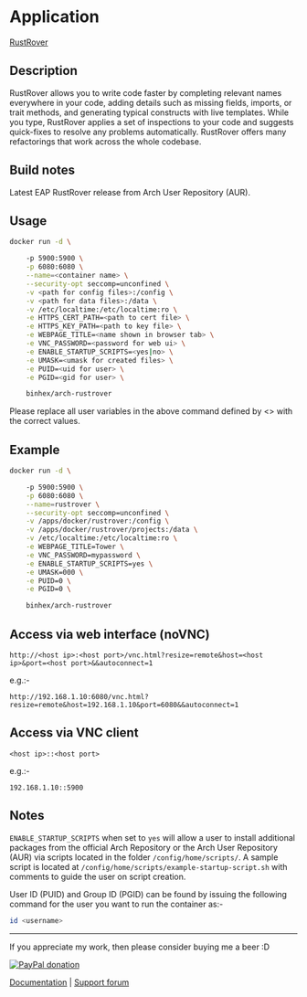 # Application

[RustRover](https://www.jetbrains.com/rust/)

## Description

RustRover allows you to write code faster by completing relevant names
everywhere in your code, adding details such as missing fields, imports, or
trait methods, and generating typical constructs with live templates.
While you type, RustRover applies a set of inspections to your code and suggests
quick-fixes to resolve any problems automatically. RustRover offers many
refactorings that work across the whole codebase.

## Build notes

Latest EAP RustRover release from Arch User Repository (AUR).

## Usage

```bash
docker run -d \

    -p 5900:5900 \
    -p 6080:6080 \
    --name=<container name> \
    --security-opt seccomp=unconfined \
    -v <path for config files>:/config \
    -v <path for data files>:/data \
    -v /etc/localtime:/etc/localtime:ro \
    -e HTTPS_CERT_PATH=<path to cert file> \
    -e HTTPS_KEY_PATH=<path to key file> \
    -e WEBPAGE_TITLE=<name shown in browser tab> \
    -e VNC_PASSWORD=<password for web ui> \
    -e ENABLE_STARTUP_SCRIPTS=<yes|no> \
    -e UMASK=<umask for created files> \
    -e PUID=<uid for user> \
    -e PGID=<gid for user> \

    binhex/arch-rustrover

```

Please replace all user variables in the above command defined by <> with the
correct values.

## Example

```bash
docker run -d \

    -p 5900:5900 \
    -p 6080:6080 \
    --name=rustrover \
    --security-opt seccomp=unconfined \
    -v /apps/docker/rustrover:/config \
    -v /apps/docker/rustrover/projects:/data \
    -v /etc/localtime:/etc/localtime:ro \
    -e WEBPAGE_TITLE=Tower \
    -e VNC_PASSWORD=mypassword \
    -e ENABLE_STARTUP_SCRIPTS=yes \
    -e UMASK=000 \
    -e PUID=0 \
    -e PGID=0 \

    binhex/arch-rustrover

```

## Access via web interface (noVNC)

`http://<host ip>:<host port>/vnc.html?resize=remote&host=<host ip>&port=<host
port>&&autoconnect=1`

e.g.:-

`http://192.168.1.10:6080/vnc.html?resize=remote&host=192.168.1.10&port=6080&&autoconnect=1`

## Access via VNC client

`<host ip>::<host port>`

e.g.:-

`192.168.1.10::5900`

## Notes

`ENABLE_STARTUP_SCRIPTS` when set to `yes` will allow a user to install
additional packages from the official Arch Repository or the Arch User
Repository (AUR) via scripts located in the folder `/config/home/scripts/`. A
sample script is located at `/config/home/scripts/example-startup-script.sh`
with comments to guide the user on script creation.

User ID (PUID) and Group ID (PGID) can be found by issuing the following command
for the user you want to run the container as:-

```bash
id <username>

```

___
If you appreciate my work, then please consider buying me a beer  :D

[![PayPal donation](https://www.paypal.com/en_US/i/btn/btn_donate_SM.gif)](https://www.paypal.com/cgi-bin/webscr?cmd=_s-xclick&hosted_button_id=MM5E27UX6AUU4)

[Documentation](https://github.com/binhex/documentation) | [Support forum](https://forums.unraid.nets/topic/62598-support-binhex-rustrover/)
